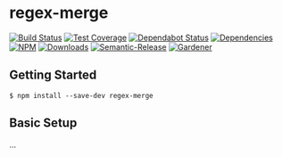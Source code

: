 # regex-merge

[![Build Status](https://circleci.com/gh/blackflux/regex-merge.png?style=shield)](https://circleci.com/gh/blackflux/regex-merge)
[![Test Coverage](https://img.shields.io/coveralls/blackflux/regex-merge/master.svg)](https://coveralls.io/github/blackflux/regex-merge?branch=master)
[![Dependabot Status](https://api.dependabot.com/badges/status?host=github&repo=blackflux/regex-merge)](https://dependabot.com)
[![Dependencies](https://david-dm.org/blackflux/regex-merge/status.svg)](https://david-dm.org/blackflux/regex-merge)
[![NPM](https://img.shields.io/npm/v/regex-merge.svg)](https://www.npmjs.com/package/regex-merge)
[![Downloads](https://img.shields.io/npm/dt/regex-merge.svg)](https://www.npmjs.com/package/regex-merge)
[![Semantic-Release](https://github.com/blackflux/js-gardener/blob/master/assets/icons/semver.svg)](https://github.com/semantic-release/semantic-release)
[![Gardener](https://github.com/blackflux/js-gardener/blob/master/assets/badge.svg)](https://github.com/blackflux/js-gardener)

## Getting Started

    $ npm install --save-dev regex-merge


## Basic Setup


...
